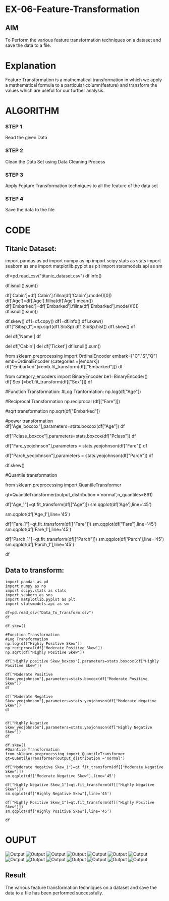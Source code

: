 # EX-06-Feature-Transformation

## AIM
To Perform the various feature transformation techniques on a dataset and save the data to a file. 

# Explanation
Feature Transformation is a mathematical transformation in which we apply a mathematical formula to a particular column(feature) and transform the values which are useful for our further analysis.

 
# ALGORITHM
### STEP 1
Read the given Data
### STEP 2
Clean the Data Set using Data Cleaning Process
### STEP 3
Apply Feature Transformation techniques to all the feature of the data set
### STEP 4
Save the data to the file


# CODE
## Titanic Dataset:
import pandas as pd
import numpy as np
import scipy.stats as stats
import seaborn as sns
import matplotlib.pyplot as plt
import statsmodels.api as sm

df=pd.read_csv("titanic_dataset.csv")
df.info()

df.isnull().sum()

df['Cabin']=df['Cabin'].fillna(df['Cabin'].mode()[0])
df['Age']=df['Age'].fillna(df['Age'].mean())
df['Embarked']=df['Embarked'].fillna(df['Embarked'].mode()[0])
df.isnull().sum()

df.skew()
df1=df.copy()
df1=df.info()
df1.skew()
df1["Sibsp_1"]=np.sqrt(df1.SibSp)
df1.SibSp.hist()
df1.skew()
df

del df['Name']
df

del df['Cabin']
del df['Ticket']
df.isnull().sum()

from sklearn.preprocessing import
OrdinalEncoder
embark=["C","S","Q"]
emb=OrdinalEncoder (categories =[embark])
df["Embarked"]=emb.fit_transform(df[["Embarked"]])
df

from category_encoders import BinaryEncoder
be1=BinaryEncoder()
df['Sex']=be1.fit_transform(df[["Sex"]])
df


#Function Transformation:
#Log Tranformation:
np.log(df["Age"])

#Reciprocal Transformation
np.reciprocal (df[["Fare"]])

#sqrt transformation
np.sqrt(df["Embarked"])

#power transformation
df["Age_boxcox"],parameters=stats.boxcox(df["Age"])
df


df["Pclass_boxcox"],parameters=stats.boxcox(df["Pclass"])
df

df["Fare_yeojohnson"],parameters = stats.yeojohnson(df["Fare"])
df

df["Parch_yeojohnson"],parameters = stats.yeojohnson(df["Parch"])
df

df.skew()

#Quantile transformation

from sklearn.preprocessing import QuantileTransformer

qt=QuantileTransformer(output_distribution ='normal',n_quantiles=891)

df["Age_1"]=qt.fit_transform(df[["Age"]])
sm.qqplot(df['Age'],line='45')

sm.qqplot(df['Age_1'],line='45')

df["Fare_1"]=qt.fit_transform(df[["Fare"]])
sm.qqplot(df["Fare"],line='45')
sm.qqplot(df['Fare_1'],line='45')

df["Parch_1"]=qt.fit_transform(df[["Parch"]])
sm.qqplot(df['Parch'],line='45')
sm.qqplot(df['Parch_1'],line='45')

df
## Data to transform:
```
import pandas as pd
import numpy as np
import scipy.stats as stats
import seaborn as sns
import matplotlib.pyplot as plt
import statsmodels.api as sm

df=pd.read_csv("Data_To_Transform.csv")
df

df.skew()

#Function Transformation 
#Log Transformation 
np.log(df["Highly Positive Skew"])
np.reciprocal(df["Moderate Positive Skew"])
np.sqrt(df["Highly Positive Skew"])

df["Highly positive Skew_boxcox"],parameters=stats.boxcox(df["Highly Positive Skew"])

df["Moderate Positive Skew_yeojohnson"],parameters=stats.boxcox(df["Moderate Positive Skew"])
df

df["Moderate Negative Skew_yeojohnson"],parameters=stats.yeojohnson(df["Moderate Negative Skew"])
df


df["Highly Negative Skew_yeojohnson"],parameters=stats.yeojohnson(df["Highly Negative Skew"])
df

df.skew()
#Quantile Transformation 
from sklearn.preprocessing import QuantileTransformer
qt=QuantileTransformer(output_distribution ='normal')

df["Moderate Negative Skew_1"]=qt.fit_transform(df[["Moderate Negative Skew"]])
sm.qqplot(df["Moderate Negative Skew"],line='45')

df["Highly Negative Skew_1"]=qt.fit_transform(df[["Highly Negative Skew"]])
sm.qqplot(df["Highly Negative Skew"],line='45')

df["Highly Positive Skew_1"]=qt.fit_transform(df[["Highly Positive Skew"]])
sm.qqplot(df["Highly Positive Skew"],line='45')

df
```
# OUPUT
![Output](.//outimg1.png)
![Output](.//outimg2.png)
![Output](.//outimg3.png)
![Output](.//outimg4.png)
![Output](.//outimg5.png)
![Output](.//outimg6.png)
![Output](.//outimg7.png)
![Output](.//outimg8.png)
![Output](.//outimg9.png)
![Output](.//outimg10.png)
![Output](.//outimg11.png)
![Output](.//outimg12.png)
![Output](.//outimg13.png)
![Output](.//outimg14.png)
## Result
The various feature transformation techniques on a dataset and save the data to a file has been performed successfully.

